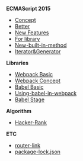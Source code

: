 **ECMAScript 2015**
* [Concept](https://github.com/ChoDragon9/posts/wiki/Concept)
* [Better](https://github.com/ChoDragon9/posts/wiki/Better)
* [New Features](https://github.com/ChoDragon9/posts/wiki/New+Features)
* [For library](https://github.com/ChoDragon9/posts/wiki/For+library)
* [New-built-in-method](https://github.com/ChoDragon9/posts/wiki/New-built-in-method)
* [Iterator&Generator](https://github.com/ChoDragon9/posts/wiki/Iterator&Generator)

**Libraries**
* [Webpack Basic](https://github.com/ChoDragon9/es6/wiki/Webpack+Basic)
* [Webpack Concept](https://github.com/ChoDragon9/es6/wiki/Webpack+Concept)
* [Babel Basic](https://github.com/ChoDragon9/es6/wiki/Babel+Basic)
* [Using-babel-in-webpack](https://github.com/ChoDragon9/posts/wiki/Using-babel-in-webpack)
* [Babel Stage](https://github.com/ChoDragon9/posts/wiki/Babel-Stage)

**Algorithm**
* [Hacker-Rank](https://github.com/ChoDragon9/posts/wiki/Hacker-Rank)

**ETC**
* [router-link](https://github.com/ChoDragon9/posts/wiki/router-link)
* [package-lock.json](https://github.com/ChoDragon9/posts/wiki/package-lock.json)
